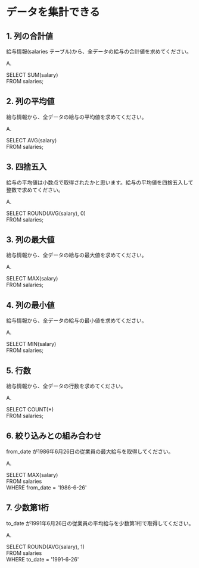 # データを集計できる

## 1. 列の合計値

給与情報(salaries テーブル)から、全データの給与の合計値を求めてください。

A.

SELECT SUM(salary) <br>
  FROM salaries;

## 2. 列の平均値

給与情報から、全データの給与の平均値を求めてください。

A.

SELECT AVG(salary) <br>
  FROM salaries;

## 3. 四捨五入

給与の平均値は小数点で取得されたかと思います。給与の平均値を四捨五入して整数で求めてください。

A.

SELECT ROUND(AVG(salary), 0) <br>
  FROM salaries;

## 3. 列の最大値

給与情報から、全データの給与の最大値を求めてください。

A.

SELECT MAX(salary) <br>
  FROM salaries;

## 4. 列の最小値

給与情報から、全データの給与の最小値を求めてください。

A.

SELECT MIN(salary) <br>
  FROM salaries;

## 5. 行数

給与情報から、全データの行数を求めてください。

A.

SELECT COUNT(*) <br>
  FROM salaries;

## 6. 絞り込みとの組み合わせ

from_date が1986年6月26日の従業員の最大給与を取得してください。

A.

SELECT MAX(salary) <br>
  FROM salaries <br>
 WHERE from_date = '1986-6-26'

## 7. 少数第1桁

to_date が1991年6月26日の従業員の平均給与を少数第1桁で取得してください。

A.

SELECT ROUND(AVG(salary), 1) <br>
  FROM salaries <br>
 WHERE to_date = '1991-6-26'